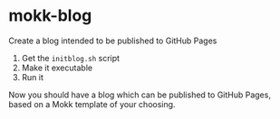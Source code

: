 # mokk-blog
Create a blog intended to be published to GitHub Pages

1. Get the `initblog.sh` script
2. Make it executable
3. Run it

Now you should have a blog which can be published to GitHub Pages, based on a Mokk template of your choosing.
